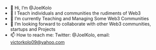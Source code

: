 - 👋 Hi, I’m @JoelKolo
- 👀 I Teach individuals and communities the rudiments of Web3 
- 🌱 I’m currently Teaching and Managing Some Web3 Communities
- 💞️ I’m looking forward to collaborate with other Web3 communities, startups and Projects
- 📫 How to reach me: Twitter: @JoelKolo, email: victorkolo09@yahoo.com 
<!---
JoelKolo/JoelKolo is a ✨ special ✨ repository because its `README.md` (this file) appears on your GitHub profile.
You can click the Preview link to take a look at your changes.
--->
